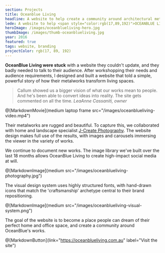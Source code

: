 ```yaml
---
section: Projects
title: Oceanblue Living
headline: A website to help create a community around architectural metalworks.
lede: A website to help <span style="color:rgb(17,89,192)">OCEANBLUE LIVING</span> create a community around architectural metalworks.
heroImage: /images/oceanblueliving-hero.jpg
thumbImage: /images/thumb-oceanblueliving.jpg
year: 2016
featured: true
tags: website, branding
projectColor: rgb(17, 89, 192)
---
```


**OceanBlue Living were stuck** with a website they couldn't update, and they badly needed to talk to their audience. After workshopping their needs and audience requirements, I designed and built a website that told a simple, powerful story of how their metalworks transform living spaces. 

> Callum showed us a bigger vision of what our works mean to people. And he's been able to convert ideas into reality. The site gets commented on all the time. _LeaAnne Cassaniti, owner_

@[MarkdownMovie](medium laptop frame src="/images/oceanblueliving-video.mp4")

Their metalworks are rugged and beautiful. To capture this, we collaborated with home and landscape specialist [J-Create Photography](http://j-create.com.au/). The website design makes full use of the results, with images and carousels immersing the viewer in the variety of works.

We continue to document new works. The image library we've built over the last 18 months allows OceanBlue Living to create high-impact social media at will.

@[MarkdownImage](medium src="/images/oceanblueliving-photography.jpg")

The visual design system uses highly structured fonts, with hand-drawn icons that match the 'craftsmanship' archetype central to their brand repositioning.

@[MarkdownImage](medium src="/images/oceanblueliving-visual-system.png")

The goal of the website is to become a place people can dream of their perfect home and office space, and create a community around OceanBlue's works.

@[MarkdownButton](link="https://oceanblueliving.com.au" label="Visit the site")
